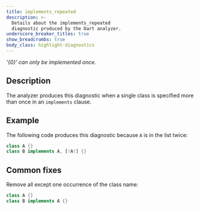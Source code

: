 ```yaml
---
title: implements_repeated
description: >-
  Details about the implements_repeated
  diagnostic produced by the Dart analyzer.
underscore_breaker_titles: true
show_breadcrumbs: true
body_class: highlight-diagnostics
---
```


_'{0}' can only be implemented once._

## Description

The analyzer produces this diagnostic when a single class is specified more
than once in an `implements` clause.

## Example

The following code produces this diagnostic because `A` is in the list
twice:

```dart
class A {}
class B implements A, [!A!] {}
```

## Common fixes

Remove all except one occurrence of the class name:

```dart
class A {}
class B implements A {}
```
